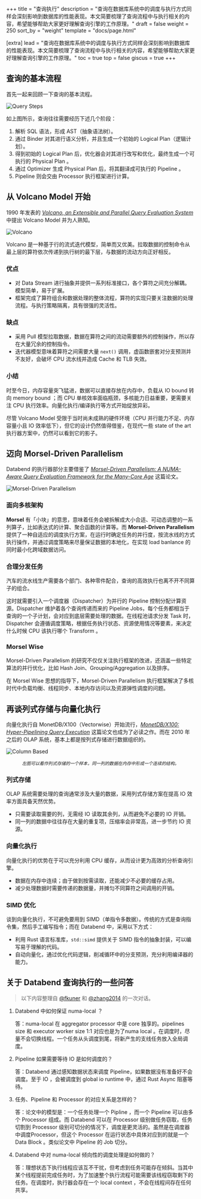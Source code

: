 +++
title = "查询执行"
description = "查询在数据库系统中的调度与执行方式同样会深刻影响到数据库的性能表现。本文简要梳理了查询流程中与执行相关的内容，希望能够帮助大家更好理解查询引擎的工作原理。"
draft = false
weight = 250
sort_by = "weight"
template = "docs/page.html"

[extra]
lead = "查询在数据库系统中的调度与执行方式同样会深刻影响到数据库的性能表现。本文简要梳理了查询流程中与执行相关的内容，希望能够帮助大家更好理解查询引擎的工作原理。"
toc = true
top = false
giscus = true
+++

## 查询的基本流程

首先一起来回顾一下查询的基本流程。

![Query Steps](https://psiace.github.io/databend-internals/the-basics/executor-in-query-process/01-query-steps.png)

如上图所示，查询往往需要经历下述几个阶段：

1. 解析 SQL 语法，形成 AST（抽象语法树）。
2. 通过 Binder 对其进行语义分析，并且生成一个初始的 Logical Plan（逻辑计划）。
3. 得到初始的 Logical Plan 后，优化器会对其进行改写和优化，最终生成一个可执行的 Physical Plan 。
4. 通过 Optimizer 生成 Physical Plan 后，将其翻译成可执行的 Pipeline 。
5. Pipeline 则会交由 Processor 执行框架进行计算。

## 从 Volcano Model 开始

1990 年发表的 [_Volcano, an Extensible and Parallel Query Evaluation System_](https://dl.acm.org/doi/10.1109/69.273032) 中提出 Volcano Model 并为人熟知。

![Volcano](https://psiace.github.io/databend-internals/the-basics/executor-in-query-process/02-volcano.png)

Volcano 是一种基于行的流式迭代模型，简单而又优美。拉取数据的控制命令从最上层的算符依次传递到执行树的最下层，与数据的流动方向正好相反。

### 优点

- 对 Data Stream 进行抽象并提供一系列标准接口，各个算符之间充分解耦。模型简单，易于扩展。
- 框架完成了算符组合和数据处理的整体流程，算符的实现只要关注数据的处理流程。与执行策略隔离，具有很强的灵活性。

### 缺点

- 采用 Pull 模型拉取数据，数据在算符之间的流动需要额外的控制操作，所以存在大量冗余的控制指令。
- 迭代器模型意味着算符之间需要大量 `next()` 调用，虚函数嵌套对分支预测并不友好，会破坏 CPU 流水线并造成 Cache 和 TLB 失效。

### 小结

时至今日，内存容量突飞猛进，数据可以直接存放在内存中，负载从 IO bound 转向 memory bound ；而 CPU 单核效率面临瓶颈，多核能力日益重要，更需要关注 CPU 执行效率。向量化执行/编译执行等方式开始绽放异彩。

尽管 Volcano Model 受限于当时尚未成熟的硬件环境（CPU 并行能力不足、内存容量小且 IO 效率低下），但它的设计仍然值得借鉴，在现代一些 state of the art 执行器方案中，仍然可以看到它的影子。

## 迈向 Morsel-Driven Parallelism

Databend 的执行器部分主要借鉴了 [_Morsel-Driven Parallelism: A NUMA-Aware Query Evaluation Framework for the Many-Core Age_](https://dl.acm.org/doi/10.1145/2588555.2610507) 这篇论文。

![Morsel-Driven Parallelism](https://psiace.github.io/databend-internals/the-basics/executor-in-query-process/03-morsel-driven.png)

### 面向多核架构

**Morsel** 有「小块」的意思，意味着任务会被拆解成大小合适、可动态调整的一系列算子，比如表达式的计算、聚合函数的计算等。而 **Morsel-Driven Parallelism** 提供了一种自适应的调度执行方案，在运行时确定任务的并行度，按流水线的方式执行操作，并通过调度策略来尽量保证数据的本地化，在实现 load banlance 的同时最小化跨域数据访问。

### 合理分发任务

汽车的流水线生产需要各个部门、各种零件配合，查询的高效执行也离不开不同算子的组合。

这时就需要引入一个调度器（Dispatcher）为并行的 Pipeline 控制分配计算资源。Dispatcher 维护着各个查询传递而来的 Pipeline Jobs，每个任务都相当于查询的一个子计划，会对应到底层需要处理的数据。在线程池请求分发 Task 时，Dispatcher 会遵循调度策略，根据任务执行状态、资源使用情况等要素，来决定什么时候 CPU 该执行哪个 Transform 。

### Morsel Wise

Morsel-Driven Parallelism 的研究不仅仅关注执行框架的改进，还涵盖一些特定算法的并行优化，比如 Hash Join、Grouping/Aggregation 以及排序。

在 Morsel Wise 思想的指导下，Morsel-Driven Parallelism 执行框架解决了多核时代中负载均衡、线程同步、本地内存访问以及资源弹性调度的问题。

## 再谈列式存储与向量化执行

向量化执行自 MonetDB/X100（Vectorwise）开始流行，[_MonetDB/X100: Hyper-Pipelining Query Execution_](https://www.cidrdb.org/cidr2005/papers/P19.pdf) 这篇论文也成为了必读之作。而在 2010 年之后的 OLAP 系统，基本上都是按列式存储进行数据组织的。

![Column Based](https://psiace.github.io/databend-internals/the-basics/executor-in-query-process/04-column-based-vectorwise.png)

<p><center><small><i>左图可以看作列式存储的一个样本，同一列的数据在内存中形成一个连续的结构。</i></small></center></p>

### 列式存储

OLAP 系统需要处理的查询通常涉及大量的数据，采用列式存储方案在提高 IO 效率方面具备天然优势。

- 只需要读取需要的列，无需经 IO 读取其余列，从而避免不必要的 IO 开销。
- 同一列的数据中往往存在大量的重复项，压缩率会非常高，进一步节约 IO 资源。

### 向量化执行

向量化执行的优势在于可以充分利用 CPU 缓存，从而设计更为高效的分析查询引擎。

- 数据在内存中连续；由于做到按需读取，还能减少不必要的缓存占用。
- 减少处理数据时需要传递的数据量，并摊匀不同算符之间调用的开销。

### SIMD 优化

谈到向量化执行，不可避免要用到 SIMD（单指令多数据）。传统的方式是查询指令集，然后手工编写指令；而在 Databend 中，采用以下方式：

- 利用 Rust 语言标准库，`std::simd` 提供关于 SIMD 指令的抽象封装，可以编写易于理解的代码。
- 自动向量化，通过优化代码逻辑，削减循环中的分支预测，充分利用编译器的能力。

## 关于 Databend 查询执行的一些问答

> 以下内容整理自 [@fkuner](https://github.com/fkuner) 和 [@zhang2014](https://github.com/zhang2014) 的一次对话。

1. Databend 中如何保证 numa-local ？

    答：numa-local 在 aggregator processor 中是 core 独享的。pipelines size 和 executor worker size 1:1 对应也是为了numa local 。在调度时，尽量不会切换线程。一个任务从头调度到尾，将新产生的支线任务放入全局调度。

2. Pipeline 如果需要等待 IO 是如何调度的？

    答：Databend 通过感知数据状态来调度 Pipeline，如果数据没有准备好不会调度。至于 IO ，会被调度到 global io runtime 中，通过 Rust  Async 阻塞等待。

3. 任务、Pipeline 和 Processor 的对应关系是怎样的？

    答：论文中的模型是：一个任务处理一个 Pipline ，而一个 Pipeline 可以由多个 Processor 组成。而 Databend 可以在 Processor 级别做任务窃取，任务切割到 Processor 级别可切分的情况下，调度是更灵活的。虽然是在调度器中调度Processor，但这个 Processor 在运行状态中具体对应到的就是一个 Data Block 。类似论文中 Pipeline 的 Job 切分。

4. Databend 中对 numa-local 倾向性的调度处理是如何做的？

    答：理想状态下执行线程应该互不干扰，但考虑到任务可能存在倾斜。当其中某个线程提前完成任务时，为了加速整个执行流程可能需要该线程窃取剩下的任务。在调度时，执行器会存在一个 local context ，不会在线程间存在任何共享。
